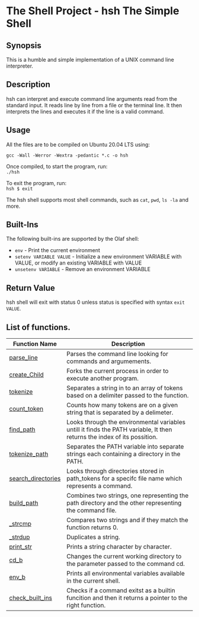 # The Shell Project - hsh The Simple Shell

## Synopsis
This is a humble and simple implementation of a UNIX command line interpreter.

## Description
hsh can interpret and execute command line arguments read from the standard input. It reads line by line from a file or the terminal line. It then interprets the lines and executes it if the line is a valid command.

## Usage
All the files are to be compiled on Ubuntu 20.04 LTS using:    
```
gcc -Wall -Werror -Wextra -pedantic *.c -o hsh
```  
  
Once compiled, to start the program, run:    
```./hsh```  
  
To exit the program, run:  
```hsh $ exit```  
  
The hsh shell supports most shell commands, such as ```cat```, ```pwd```, ```ls -la``` and more.  

## Built-Ins  
The following built-ins are supported by the Olaf shell:   
  
+ ```env``` - Print the current environment    
+ ```setenv VARIABLE VALUE``` - Initialize  a new environment VARIABLE  with VALUE, or modify an existing VARIABLE with VALUE  
+ ```unsetenv VARIABLE``` - Remove an environment VARIABLE   

## Return Value  
hsh shell will exit with status 0 unless status is specified with syntax ```exit VALUE```.  

## List of functions.

| Function Name | Description |
|---------------- | -----------|
|[parse_line](https://github.com/stvngrcia/simple_shell/blob/master/parsing_functions.c)    | Parses the command line looking for commands and argumements.|
|[create_Child](https://github.com/stvngrcia/simple_shell/blob/master/parsing_functions.c) | Forks the current process in order to execute another program.|
|[tokenize](https://github.com/stvngrcia/simple_shell/blob/master/parsing_functions.c) | Separates a string in to an array of tokens based on a delimiter passed to the function. |
|[count_token](https://github.com/stvngrcia/simple_shell/blob/master/parsing_functions.c) | Counts how many tokens are on a given string that is separated by a delimeter. |
|[find_path](https://github.com/stvngrcia/simple_shell/blob/master/find_path.c)|Looks through the environmental variables untill it finds the PATH variable, It then returns the index of its possition.|
|[tokenize_path](https://github.com/stvngrcia/simple_shell/blob/master/find_path.c) | Separates the PATH variable into separate strings each containing a directory in the PATH. |
|[search_directories](https://github.com/stvngrcia/simple_shell/blob/master/find_path.c) | Looks through directories stored in path_tokens for a specifc file name which represents a command. |
|[build_path](https://github.com/stvngrcia/simple_shell/blob/master/find_path.c) | Combines two strings, one representing the path directory and the other representing the command file. |
|[_strcmp](https://github.com/stvngrcia/simple_shell/blob/master/hbtlib.c) | Compares two strings and if they match the function returns 0.|
|[_strdup](https://github.com/stvngrcia/simple_shell/blob/master/hbtlib.c) | Duplicates a string.|
|[print_str](https://github.com/stvngrcia/simple_shell/blob/master/hbtlib.c)| Prints a string character by character.|
|[cd_b](https://github.com/stvngrcia/simple_shell/blob/master/builtins.c) | Changes the current working directory to the parameter passed to the command cd. |
|[env_b](https://github.com/stvngrcia/simple_shell/blob/master/builtins.c) | Prints all environmental variables available in the current shell.
|[check_built_ins](https://github.com/stvngrcia/simple_shell/blob/master/builtins.c) | Checks if a command exitst as a builtin funcition and then it returns a pointer to the right function.|
